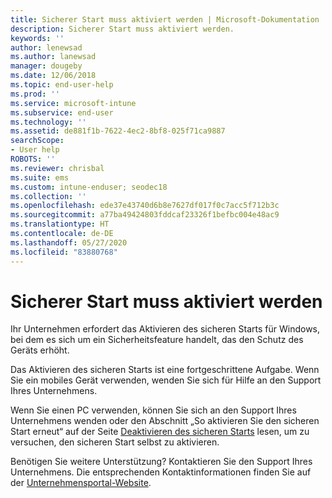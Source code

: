```yaml
---
title: Sicherer Start muss aktiviert werden | Microsoft-Dokumentation
description: Sicherer Start muss aktiviert werden.
keywords: ''
author: lenewsad
ms.author: lanewsad
manager: dougeby
ms.date: 12/06/2018
ms.topic: end-user-help
ms.prod: ''
ms.service: microsoft-intune
ms.subservice: end-user
ms.technology: ''
ms.assetid: de881f1b-7622-4ec2-8bf8-025f71ca9887
searchScope:
- User help
ROBOTS: ''
ms.reviewer: chrisbal
ms.suite: ems
ms.custom: intune-enduser; seodec18
ms.collection: ''
ms.openlocfilehash: ede37e43740d6b8e7627df017f0c7acc5f712b3c
ms.sourcegitcommit: a77ba49424803fddcaf23326f1befbc004e48ac9
ms.translationtype: HT
ms.contentlocale: de-DE
ms.lasthandoff: 05/27/2020
ms.locfileid: "83880768"
---
```

# <a name="you-need-to-enable-secure-boot"></a>Sicherer Start muss aktiviert werden

Ihr Unternehmen erfordert das Aktivieren des sicheren Starts für Windows, bei dem es sich um ein Sicherheitsfeature handelt, das den Schutz des Geräts erhöht.

Das Aktivieren des sicheren Starts ist eine fortgeschrittene Aufgabe. Wenn Sie ein mobiles Gerät verwenden, wenden Sie sich für Hilfe an den Support Ihres Unternehmens.

Wenn Sie einen PC verwenden, können Sie sich an den Support Ihres Unternehmens wenden oder den Abschnitt „So aktivieren Sie den sicheren Start erneut“ auf der Seite [Deaktivieren des sicheren Starts](https://msdn.microsoft.com/library/windows/hardware/dn898540(v=vs.85).aspx) lesen, um zu versuchen, den sicheren Start selbst zu aktivieren.

Benötigen Sie weitere Unterstützung? Kontaktieren Sie den Support Ihres Unternehmens. Die entsprechenden Kontaktinformationen finden Sie auf der [Unternehmensportal-Website](https://go.microsoft.com/fwlink/?linkid=2010980).
